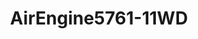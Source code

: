 ---
id: '1'
price: '49.40'
title: AirEngine5761-11WD
description: >-
  
default_thumbnail_image: images/huawei/huaweiAP/AirEngine5761-11WD_pic/front.png
default_original_image: images/huawei/huaweiAP/AirEngine5761-11WD_pic/front.png
featured: true
order: 3
category: src/pages/category/WLAN.md
seo:
  title: Nulla suscipit
  description: 'Lorem ipsum dolor sit amet, consectetur adipiscing elit'
  extra:
    - name: 'og:type'
      value: website
      keyName: property
    - name: 'og:title'
      value: Nulla suscipit
      keyName: property
    - name: 'og:description'
      value: 'Lorem ipsum dolor sit amet, consectetur adipiscing elit'
      keyName: property
    - name: 'og:image'
      value: images/huawei/huaweiAP/AirEngine5761-11WD_pic/front.png
      keyName: property
      relativeUrl: true
    - name: 'twitter:card'
      value: summary_large_image
    - name: 'twitter:title'
      value: Nulla suscipit
    - name: 'twitter:description'
      value: 'Lorem ipsum dolor sit amet, consectetur adipiscing elit'
    - name: 'twitter:image'
      value: images/huawei/huaweiAP/AirEngine5761-11WD_pic/front.png
      relativeUrl: true
template: product
---